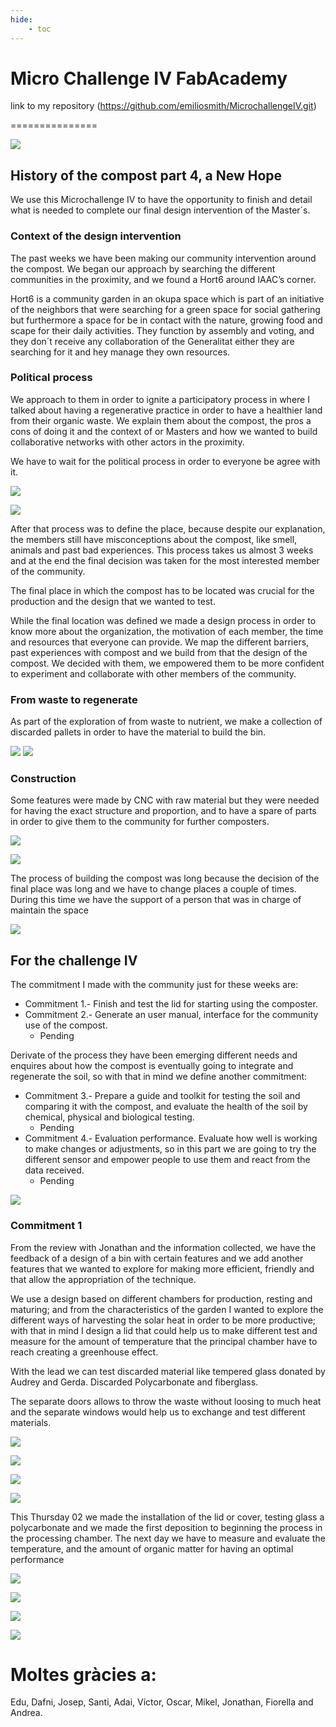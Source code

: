 ```yaml
---
hide:
    - toc
---
```


# Micro Challenge  IV FabAcademy
link to my repository
(https://github.com/emiliosmith/MicrochallengeIV.git)

===============


![](../images/Encabezado_1.jpg)

## History of the compost part 4, a New Hope
We use this Microchallenge IV to have the opportunity to finish and detail what is needed to complete our final design intervention of the Master´s.


### Context of the design intervention

The past weeks we have been making our community intervention around the compost. We began our approach by searching the different communities in the proximity, and we found a Hort6 around IAAC’s corner.

Hort6 is a community garden in an okupa space which is part of an initiative of the neighbors that were searching for a green space for social gathering but furthermore a space for be in contact with the nature, growing food and scape for their daily activities. They function by assembly and voting, and they don´t receive any collaboration of the Generalitat either they are searching for it and hey manage they own resources.


### Political process
We approach to them in order to ignite a participatory process in where I talked about having a regenerative practice in order to have a healthier land from their organic waste. We explain them about the compost, the pros a cons of doing it and the context of or Masters and how we wanted to build collaborative networks with other actors in the proximity.


We have to wait for the political process in order to everyone be agree with it.


![](../images/pol_1.jpg)


![](../images/pol_3.gif)

After that process was to define the place, because despite our explanation, the members still have misconceptions about the compost, like smell, animals and past bad experiences. This process takes us almost 3 weeks and at the end the final decision was taken for the most interested member of the community.


The final place in which the compost has to be located was crucial for the production and the design that we wanted to test.

While the final location was defined we made a design process in order to know more about the organization, the motivation of each member, the time and resources that everyone can provide. We map the different barriers, past experiences with compost and we build from that the design of the compost. We decided with them, we empowered them to be more confident to experiment and collaborate with other members of the community.


### From waste to regenerate
As part of the exploration of from waste to nutrient, we make a collection of discarded pallets in order to have the material to build the bin.


![](../images/waste_1.gif)
![](../images/waste_2.jpg)


### Construction
Some features were made by CNC with raw material but they were needed for having the exact structure and proportion, and to have a spare of parts in order to give them to the community for further composters.  

![](../images/Rhino_3.jpg)

![](../images/Compsot_3.jpg)


The process of building the compost was long because the decision of the final place was long and we have to change places a couple of times. During this time we have the support of a person that was in charge of maintain the space

![](../images/compost_v6.gif)


## For the challenge IV


The commitment I made with the community just for these weeks are:

* Commitment 1.- Finish and test the lid for starting using the composter.
* Commitment 2.- Generate an user manual, interface for the community use of the compost.
   - Pending  

Derivate of the process they have been emerging different needs and enquires about how the compost is eventually going to integrate and regenerate the soil, so with that in mind we define another commitment:

* Commitment 3.- Prepare a guide and toolkit for testing the soil and comparing it with the compost, and evaluate the health of the soil by chemical, physical and biological testing.
   - Pending
* Commitment 4.- Evaluation performance. Evaluate how well is working to make changes or adjustments, so in this part we are going to try the different sensor and empower people to use them and react from the data received.
    - Pending

![](../images/sensor_1.jpg)

### Commitment 1
From the review with Jonathan and the information collected, we have the feedback of a design of a bin with certain features and we add another features that we wanted to explore for making more efficient, friendly and that allow the appropriation of the technique.


We use a design based on different chambers for production, resting and maturing; and from the characteristics of the garden I wanted to explore the different ways of harvesting the solar heat in order to be more productive; with that in mind I design a lid that could help us to make different test and measure for the amount of temperature that the principal chamber have to reach creating a greenhouse effect.


With the lead we can test discarded material like tempered glass donated by Audrey and Gerda. Discarded Polycarbonate and fiberglass.

The separate doors allows to throw the waste without loosing to much heat and the separate windows would help us to exchange and test different materials.

![](../images/Rhino_2.jpg)

![](../images/Rhino_1.jpg)

![](../images/vidrio_1.jpg)

![](../images/vidrio_2.jpg)



This Thursday 02 we made the installation of the lid or cover, testing glass a polycarbonate and we made the first deposition to beginning the process in the processing chamber.
The next day we have to measure and evaluate the temperature, and the amount of organic matter for having an optimal performance

![](../imagess/Compsot_1.jpg)

![](../images/compost_vf_1.gif)

![](../images/compost_VF_4.gif)

![](../images/Compsot_2.jpg)



# Moltes gràcies a:
Edu, Dafni, Josep, Santi, Adai, Víctor, Oscar, Mikel, Jonathan, Fiorella and Andrea.
